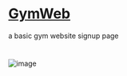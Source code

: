 # [GymWeb](https://vidushisingh56.github.io/GymWeb/) 
a basic gym website signup page  
#
#
![image](https://github.com/VidushiSingh56/GymWeb/assets/121214099/e8a74f11-1ac0-4101-8285-071199f2ccbe)
